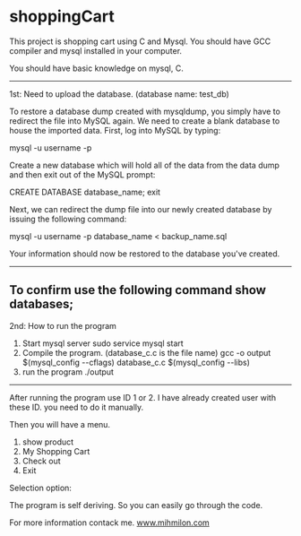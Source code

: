 # shoppingCart
This project is shopping cart using C and Mysql. You should have GCC compiler and mysql installed in your computer.

You should have basic knowledge on mysql, C.

-------------------------------------------------------------------
1st: Need to upload the database. (database name: test_db)

To restore a database dump created with mysqldump, you simply have to redirect the file into MySQL again.
We need to create a blank database to house the imported data. First, log into MySQL by typing:

mysql -u username -p

Create a new database which will hold all of the data from the data dump and then exit out of the MySQL prompt:

CREATE DATABASE database_name;
exit

Next, we can redirect the dump file into our newly created database by issuing the following command:

mysql -u username -p database_name < backup_name.sql

Your information should now be restored to the database you've created.

----------------------------------------------------------------------
To confirm use the following command
show databases;
----------------------------------------------------------------------
2nd: How to run the program
  1. Start mysql server
  sudo service mysql start
  2. Compile the program. (database_c.c is the file name)
  gcc -o output $(mysql_config --cflags) database_c.c $(mysql_config --libs)
  3. run the program
  ./output
----------------------------------------------------------------------
After running the program use ID 1 or 2. I have already created user with these ID. you need to do it manually.

Then you will have a menu.

1. show product
2. My Shopping Cart
3. Check out
4. Exit

Selection option:

The program is self deriving. So you can easily go through the code.

For more information contack me.
www.mihmilon.com
